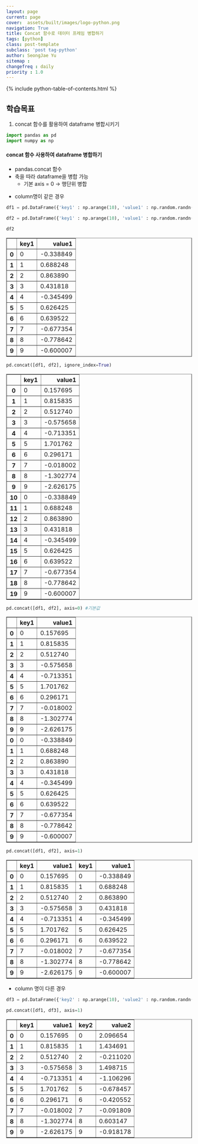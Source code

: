 ```yaml
---
layout: page
current: page
cover:  assets/built/images/logo-python.png
navigation: True
title: Concat 함수로 데이터 프레임 병합하기 
tags: [python]  
class: post-template
subclass: 'post tag-python'
author: SeongJae Yu
sitemap :
changefreq : daily
priority : 1.0
---
```

{% include python-table-of-contents.html %}


## 학습목표
1. concat 함수를 활용하여 dataframe 병합시키기


```python
import pandas as pd
import numpy as np
```

#### concat 함수 사용하여 dataframe 병합하기
- pandas.concat 함수
- 축을 따라 dataframe을 병합 가능
    - 기본 axis = 0 -> 행단위 병합

* column명이 같은 경우


```python
df1 = pd.DataFrame({'key1' : np.arange(10), 'value1' : np.random.randn(10)})
```


```python
df2 = pd.DataFrame({'key1' : np.arange(10), 'value1' : np.random.randn(10)})
```


```python
df2
```




<div>
<style scoped>
    .dataframe tbody tr th:only-of-type {
        vertical-align: middle;
    }

    .dataframe tbody tr th {
        vertical-align: top;
    }

    .dataframe thead th {
        text-align: right;
    }
</style>
<table border="1" class="dataframe">
  <thead>
    <tr style="text-align: right;">
      <th></th>
      <th>key1</th>
      <th>value1</th>
    </tr>
  </thead>
  <tbody>
    <tr>
      <th>0</th>
      <td>0</td>
      <td>-0.338849</td>
    </tr>
    <tr>
      <th>1</th>
      <td>1</td>
      <td>0.688248</td>
    </tr>
    <tr>
      <th>2</th>
      <td>2</td>
      <td>0.863890</td>
    </tr>
    <tr>
      <th>3</th>
      <td>3</td>
      <td>0.431818</td>
    </tr>
    <tr>
      <th>4</th>
      <td>4</td>
      <td>-0.345499</td>
    </tr>
    <tr>
      <th>5</th>
      <td>5</td>
      <td>0.626425</td>
    </tr>
    <tr>
      <th>6</th>
      <td>6</td>
      <td>0.639522</td>
    </tr>
    <tr>
      <th>7</th>
      <td>7</td>
      <td>-0.677354</td>
    </tr>
    <tr>
      <th>8</th>
      <td>8</td>
      <td>-0.778642</td>
    </tr>
    <tr>
      <th>9</th>
      <td>9</td>
      <td>-0.600007</td>
    </tr>
  </tbody>
</table>
</div>




```python
pd.concat([df1, df2], ignore_index=True)
```




<div>
<style scoped>
    .dataframe tbody tr th:only-of-type {
        vertical-align: middle;
    }

    .dataframe tbody tr th {
        vertical-align: top;
    }

    .dataframe thead th {
        text-align: right;
    }
</style>
<table border="1" class="dataframe">
  <thead>
    <tr style="text-align: right;">
      <th></th>
      <th>key1</th>
      <th>value1</th>
    </tr>
  </thead>
  <tbody>
    <tr>
      <th>0</th>
      <td>0</td>
      <td>0.157695</td>
    </tr>
    <tr>
      <th>1</th>
      <td>1</td>
      <td>0.815835</td>
    </tr>
    <tr>
      <th>2</th>
      <td>2</td>
      <td>0.512740</td>
    </tr>
    <tr>
      <th>3</th>
      <td>3</td>
      <td>-0.575658</td>
    </tr>
    <tr>
      <th>4</th>
      <td>4</td>
      <td>-0.713351</td>
    </tr>
    <tr>
      <th>5</th>
      <td>5</td>
      <td>1.701762</td>
    </tr>
    <tr>
      <th>6</th>
      <td>6</td>
      <td>0.296171</td>
    </tr>
    <tr>
      <th>7</th>
      <td>7</td>
      <td>-0.018002</td>
    </tr>
    <tr>
      <th>8</th>
      <td>8</td>
      <td>-1.302774</td>
    </tr>
    <tr>
      <th>9</th>
      <td>9</td>
      <td>-2.626175</td>
    </tr>
    <tr>
      <th>10</th>
      <td>0</td>
      <td>-0.338849</td>
    </tr>
    <tr>
      <th>11</th>
      <td>1</td>
      <td>0.688248</td>
    </tr>
    <tr>
      <th>12</th>
      <td>2</td>
      <td>0.863890</td>
    </tr>
    <tr>
      <th>13</th>
      <td>3</td>
      <td>0.431818</td>
    </tr>
    <tr>
      <th>14</th>
      <td>4</td>
      <td>-0.345499</td>
    </tr>
    <tr>
      <th>15</th>
      <td>5</td>
      <td>0.626425</td>
    </tr>
    <tr>
      <th>16</th>
      <td>6</td>
      <td>0.639522</td>
    </tr>
    <tr>
      <th>17</th>
      <td>7</td>
      <td>-0.677354</td>
    </tr>
    <tr>
      <th>18</th>
      <td>8</td>
      <td>-0.778642</td>
    </tr>
    <tr>
      <th>19</th>
      <td>9</td>
      <td>-0.600007</td>
    </tr>
  </tbody>
</table>
</div>




```python
pd.concat([df1, df2], axis=0) #기본값
```




<div>
<style scoped>
    .dataframe tbody tr th:only-of-type {
        vertical-align: middle;
    }

    .dataframe tbody tr th {
        vertical-align: top;
    }

    .dataframe thead th {
        text-align: right;
    }
</style>
<table border="1" class="dataframe">
  <thead>
    <tr style="text-align: right;">
      <th></th>
      <th>key1</th>
      <th>value1</th>
    </tr>
  </thead>
  <tbody>
    <tr>
      <th>0</th>
      <td>0</td>
      <td>0.157695</td>
    </tr>
    <tr>
      <th>1</th>
      <td>1</td>
      <td>0.815835</td>
    </tr>
    <tr>
      <th>2</th>
      <td>2</td>
      <td>0.512740</td>
    </tr>
    <tr>
      <th>3</th>
      <td>3</td>
      <td>-0.575658</td>
    </tr>
    <tr>
      <th>4</th>
      <td>4</td>
      <td>-0.713351</td>
    </tr>
    <tr>
      <th>5</th>
      <td>5</td>
      <td>1.701762</td>
    </tr>
    <tr>
      <th>6</th>
      <td>6</td>
      <td>0.296171</td>
    </tr>
    <tr>
      <th>7</th>
      <td>7</td>
      <td>-0.018002</td>
    </tr>
    <tr>
      <th>8</th>
      <td>8</td>
      <td>-1.302774</td>
    </tr>
    <tr>
      <th>9</th>
      <td>9</td>
      <td>-2.626175</td>
    </tr>
    <tr>
      <th>0</th>
      <td>0</td>
      <td>-0.338849</td>
    </tr>
    <tr>
      <th>1</th>
      <td>1</td>
      <td>0.688248</td>
    </tr>
    <tr>
      <th>2</th>
      <td>2</td>
      <td>0.863890</td>
    </tr>
    <tr>
      <th>3</th>
      <td>3</td>
      <td>0.431818</td>
    </tr>
    <tr>
      <th>4</th>
      <td>4</td>
      <td>-0.345499</td>
    </tr>
    <tr>
      <th>5</th>
      <td>5</td>
      <td>0.626425</td>
    </tr>
    <tr>
      <th>6</th>
      <td>6</td>
      <td>0.639522</td>
    </tr>
    <tr>
      <th>7</th>
      <td>7</td>
      <td>-0.677354</td>
    </tr>
    <tr>
      <th>8</th>
      <td>8</td>
      <td>-0.778642</td>
    </tr>
    <tr>
      <th>9</th>
      <td>9</td>
      <td>-0.600007</td>
    </tr>
  </tbody>
</table>
</div>




```python
pd.concat([df1, df2], axis=1) 
```




<div>
<style scoped>
    .dataframe tbody tr th:only-of-type {
        vertical-align: middle;
    }

    .dataframe tbody tr th {
        vertical-align: top;
    }

    .dataframe thead th {
        text-align: right;
    }
</style>
<table border="1" class="dataframe">
  <thead>
    <tr style="text-align: right;">
      <th></th>
      <th>key1</th>
      <th>value1</th>
      <th>key1</th>
      <th>value1</th>
    </tr>
  </thead>
  <tbody>
    <tr>
      <th>0</th>
      <td>0</td>
      <td>0.157695</td>
      <td>0</td>
      <td>-0.338849</td>
    </tr>
    <tr>
      <th>1</th>
      <td>1</td>
      <td>0.815835</td>
      <td>1</td>
      <td>0.688248</td>
    </tr>
    <tr>
      <th>2</th>
      <td>2</td>
      <td>0.512740</td>
      <td>2</td>
      <td>0.863890</td>
    </tr>
    <tr>
      <th>3</th>
      <td>3</td>
      <td>-0.575658</td>
      <td>3</td>
      <td>0.431818</td>
    </tr>
    <tr>
      <th>4</th>
      <td>4</td>
      <td>-0.713351</td>
      <td>4</td>
      <td>-0.345499</td>
    </tr>
    <tr>
      <th>5</th>
      <td>5</td>
      <td>1.701762</td>
      <td>5</td>
      <td>0.626425</td>
    </tr>
    <tr>
      <th>6</th>
      <td>6</td>
      <td>0.296171</td>
      <td>6</td>
      <td>0.639522</td>
    </tr>
    <tr>
      <th>7</th>
      <td>7</td>
      <td>-0.018002</td>
      <td>7</td>
      <td>-0.677354</td>
    </tr>
    <tr>
      <th>8</th>
      <td>8</td>
      <td>-1.302774</td>
      <td>8</td>
      <td>-0.778642</td>
    </tr>
    <tr>
      <th>9</th>
      <td>9</td>
      <td>-2.626175</td>
      <td>9</td>
      <td>-0.600007</td>
    </tr>
  </tbody>
</table>
</div>



* column 명이 다른 경우


```python
df3 = pd.DataFrame({'key2' : np.arange(10), 'value2' : np.random.randn(10)})
```


```python
pd.concat([df1, df3], axis=1)
```




<div>
<style scoped>
    .dataframe tbody tr th:only-of-type {
        vertical-align: middle;
    }

    .dataframe tbody tr th {
        vertical-align: top;
    }

    .dataframe thead th {
        text-align: right;
    }
</style>
<table border="1" class="dataframe">
  <thead>
    <tr style="text-align: right;">
      <th></th>
      <th>key1</th>
      <th>value1</th>
      <th>key2</th>
      <th>value2</th>
    </tr>
  </thead>
  <tbody>
    <tr>
      <th>0</th>
      <td>0</td>
      <td>0.157695</td>
      <td>0</td>
      <td>2.096654</td>
    </tr>
    <tr>
      <th>1</th>
      <td>1</td>
      <td>0.815835</td>
      <td>1</td>
      <td>1.434691</td>
    </tr>
    <tr>
      <th>2</th>
      <td>2</td>
      <td>0.512740</td>
      <td>2</td>
      <td>-0.211020</td>
    </tr>
    <tr>
      <th>3</th>
      <td>3</td>
      <td>-0.575658</td>
      <td>3</td>
      <td>1.498715</td>
    </tr>
    <tr>
      <th>4</th>
      <td>4</td>
      <td>-0.713351</td>
      <td>4</td>
      <td>-1.106296</td>
    </tr>
    <tr>
      <th>5</th>
      <td>5</td>
      <td>1.701762</td>
      <td>5</td>
      <td>-0.678457</td>
    </tr>
    <tr>
      <th>6</th>
      <td>6</td>
      <td>0.296171</td>
      <td>6</td>
      <td>-0.420552</td>
    </tr>
    <tr>
      <th>7</th>
      <td>7</td>
      <td>-0.018002</td>
      <td>7</td>
      <td>-0.091809</td>
    </tr>
    <tr>
      <th>8</th>
      <td>8</td>
      <td>-1.302774</td>
      <td>8</td>
      <td>0.603147</td>
    </tr>
    <tr>
      <th>9</th>
      <td>9</td>
      <td>-2.626175</td>
      <td>9</td>
      <td>-0.918178</td>
    </tr>
  </tbody>
</table>
</div>


